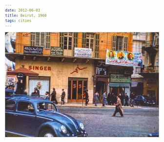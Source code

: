 ```yaml
---
date: 2012-06-03
title: Beirut, 1960
tags: cities
---
```


![beirut1](https://raw.githubusercontent.com/muneer78/muneer78.github.io/master/images/beirut.png)



